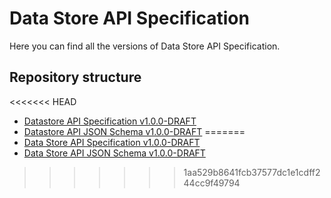 # Data Store API Specification

Here you can find all the versions of Data Store API Specification.

## Repository structure

<<<<<<< HEAD
- [Datastore API Specification v1.0.0-DRAFT](./versions/1.0.0-DRAFT.md)
- [Datastore API JSON Schema v1.0.0-DRAFT](./schemas/v1.0.0-DRAFT/docs/html/schema.html)
=======
- [Data Store API Specification v1.0.0-DRAFT](./versions/1.0.0-DRAFT.md)
- [Data Store API JSON Schema v1.0.0-DRAFT](./schemas/v1.0.0-DRAFT/docs/html/schema.html)
>>>>>>> 1aa529b8641fcb37577dc1e1cdff244cc9f49794
